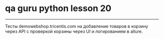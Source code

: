 # qa guru python lesson 20

-----

Тесты demowebshop.tricentis.com на добавление товаров в корзину через API с проверкой корзины через UI и  логированием в allure.